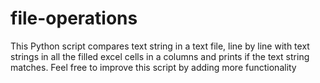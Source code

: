 # file-operations
This Python script compares text string in a text file, line by line with text strings in all the filled excel cells in a columns and prints if the text string matches.
Feel free to improve this script by adding more functionality
